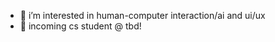 - 👀 i’m interested in human-computer interaction/ai and ui/ux
- 🌱 incoming cs student @ tbd! 

<!---
elohana/elohana is a ✨ special ✨ repository because its `README.md` (this file) appears on your GitHub profile.
You can click the Preview link to take a look at your changes.
--->
